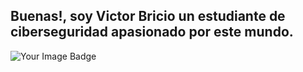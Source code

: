 ## Buenas!, soy Victor Bricio un estudiante de ciberseguridad apasionado por este mundo.
<img src="https://tryhackme-badges.s3.amazonaws.com/briciossj.png" alt="Your Image Badge" />





<!--
**VictorBricioSSJ/VictorBricioSSJ** is a ✨ _special_ ✨ repository because its `README.md` (this file) appears on your GitHub profile.

Here are some ideas to get you started:

- 🔭 I’m currently working on ...
- 🌱 I’m currently learning ...
- 👯 I’m looking to collaborate on ...
- 🤔 I’m looking for help with ...
- 💬 Ask me about ...
- 📫 How to reach me: ...
- 😄 Pronouns: ...
- ⚡ Fun fact: ...
-->
